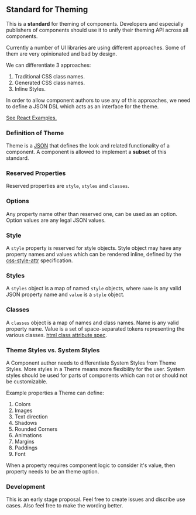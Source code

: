 ## Standard for Theming

This is a __standard__ for theming of components. Developers and especially publishers of components should use it to unify their theming API across all components.

Currently a number of UI libraries are using different approaches. Some of them are very opinionated and bad by design.

We can differentiate 3 approaches:

1. Traditional CSS class names.
1. Generated CSS class names.
1. Inline Styles.

In order to allow component authors to use any of this approaches, we need to define a JSON DSL which acts as an interface for the theme.

[See React Examples.](./react-examples)

### Definition of Theme

Theme is a [JSON](http://www.json.org/) that defines the look and related functionality of a component. A component is allowed to implement a __subset__ of this standard.

### Reserved Properties

Reserved properties are `style`, `styles` and `classes`.

### Options

Any property name other than reserved one, can be used as an option.
Option values are any legal JSON values.

### Style

A `style` property is reserved for style objects. Style object may have any property names and values which can be rendered inline, defined by the [css-style-attr](https://www.w3.org/TR/css-style-attr/) specification.

### Styles

A `styles` object is a map of named `style` objects, where `name` is any valid JSON property name and `value` is a `style` object.

### Classes

A `classes` object is a map of names and class names. Name is any valid property name. Value is a set of space-separated tokens representing the various classes. [html class attribute spec](https://www.w3.org/TR/2011/WD-html5-20110525/elements.html#classes).

### Theme Styles vs. System Styles

A Component author needs to differentiate System Styles from Theme Styles. More styles in a Theme means more flexibility for the user. System styles should be used for parts of components which can not or should not be customizable.

Example properties a Theme can define:

1. Colors
1. Images
1. Text direction
1. Shadows
1. Rounded Corners
1. Animations
1. Margins
1. Paddings
1. Font

When a property requires component logic to consider it's value, then property needs to be an theme option.

### Development

This is an early stage proposal. Feel free to create issues and discribe use cases. Also feel free to make the wording better.


